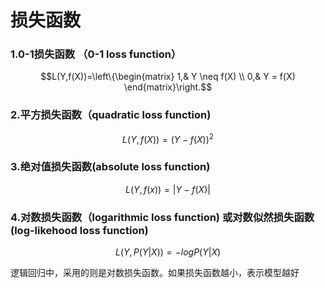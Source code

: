 # 损失函数

### 1.0-1损失函数 （0-1 loss function） 
$$L(Y,f(X))=\left\{\begin{matrix}
 1,& Y \neq f(X) \\ 
 0,& Y = f(X)
\end{matrix}\right.$$

### 2.平方损失函数（quadratic loss function) 
$$L(Y,f(X))=(Y−f(X))^2$$

### 3.绝对值损失函数(absolute loss function) 
$$L(Y,f(x))=|Y−f(X)|$$

### 4.对数损失函数（logarithmic loss function) 或对数似然损失函数(log-likehood loss function) 
$$L(Y,P(Y|X))=−logP(Y|X)$$

逻辑回归中，采用的则是对数损失函数。如果损失函数越小，表示模型越好
